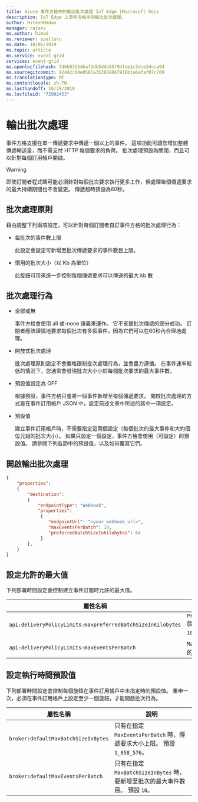 ```yaml
---
title: Azure 事件方格中的輸出批次處理 IoT Edge |Microsoft Docs
description: IoT Edge 上事件方格中的輸出批次處理。
author: HiteshMadan
manager: rajarv
ms.author: himad
ms.reviewer: spelluru
ms.date: 10/06/2019
ms.topic: article
ms.service: event-grid
services: event-grid
ms.openlocfilehash: 7d6b83354baf3db5ddb65f94fee1c3dce2dcca94
ms.sourcegitcommit: 92d42c04e0585a353668067910b1a6afaf07c709
ms.translationtype: MT
ms.contentlocale: zh-TW
ms.lasthandoff: 10/28/2019
ms.locfileid: "72992453"
---
```

# <a name="output-batching"></a>輸出批次處理

事件方格支援在單一傳遞要求中傳遞一個以上的事件。 這項功能可讓您增加整體傳遞輸送量，而不需支付 HTTP 每個要求的負荷。 批次處理預設為關閉，而且可以針對每個訂用帳戶開啟。

> [!WARNING]
> 即使訂閱者程式碼可能必須針對每個批次要求執行更多工作，但處理每個傳遞要求的最大持續期間也不會變更。 傳遞超時預設為60秒。

## <a name="batching-policy"></a>批次處理原則

藉由調整下列兩項設定，可以針對每個訂閱者自訂事件方格的批次處理行為：

* 每批次的事件數上限

  此設定會設定可新增至批次傳遞要求的事件數目上限。

* 慣用的批次大小（以 Kb 為單位）

  此旋鈕可用來進一步控制每個傳遞要求可以傳送的最大 kb 數

## <a name="batching-behavior"></a>批次處理行為

* 全部或無

  事件方格會使用 all 或-none 語義來運作。 它不支援批次傳遞的部分成功。 訂閱者應該謹慎地要求每個批次有多個事件，因為它們可以在60秒內合理地處理。

* 開放式批次處理

  批次處理原則設定不會嚴格限制批次處理行為，並會盡力遵循。 在事件速率較低的情況下，您通常會發現批次大小小於每個批次要求的最大事件數。

* 預設值設定為 OFF

  根據預設，事件方格只會將一個事件新增至每個傳遞要求。 開啟批次處理的方式是在事件訂用帳戶 JSON 中，設定前述文章中所述的其中一項設定。

* 預設值

  建立事件訂用帳戶時，不需要指定這兩個設定（每個批次的最大事件和大約個位元組的批次大小）。 如果只設定一個設定，事件方格會使用（可設定）的預設值。 請參閱下列各節中的預設值，以及如何覆寫它們。

## <a name="turn-on-output-batching"></a>開啟輸出批次處理

```json
{
    "properties":
    {
        "destination":
        {
            "endpointType": "WebHook",
            "properties":
             {
                "endpointUrl": "<your_webhook_url>",
                "maxEventsPerBatch": 10,
                "preferredBatchSizeInKilobytes": 64
             }
        },
    }
}
```

## <a name="configuring-maximum-allowed-values"></a>設定允許的最大值

下列部署時間設定會控制建立事件訂閱時允許的最大值。

| 屬性名稱 | 說明 |
| ------------- | ----------- | 
| `api:deliveryPolicyLimits:maxpreferredBatchSizeInKilobytes` | `PreferredBatchSizeInKilobytes` 旋鈕所允許的最大值。 預設 `1033`。
| `api:deliveryPolicyLimits:maxEventsPerBatch` | `MaxEventsPerBatch` 旋鈕所允許的最大值。 預設 `50`。

## <a name="configuring-runtime-default-values"></a>設定執行時間預設值

下列部署時間設定會控制每個旋鈕在事件訂用帳戶中未指定時的預設值。 重申一次，必須在事件訂用帳戶上設定至少一個旋鈕，才能開啟批次行為。

| 屬性名稱 | 說明 |
| ------------- | ----------- |
| `broker:defaultMaxBatchSizeInBytes` | 只有在指定 `MaxEventsPerBatch` 時，傳遞要求大小上限。 預設 `1_058_576`。
| `broker:defaultMaxEventsPerBatch` | 只有在指定 `MaxBatchSizeInBytes` 時，要新增至批次的最大事件數目。 預設 `10`。
